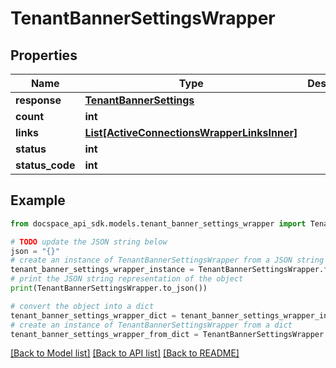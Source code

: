 # TenantBannerSettingsWrapper

## Properties

Name | Type | Description | Notes
------------ | ------------- | ------------- | -------------
**response** | [**TenantBannerSettings**](TenantBannerSettings.md) |  | [optional] 
**count** | **int** |  | [optional] 
**links** | [**List[ActiveConnectionsWrapperLinksInner]**](ActiveConnectionsWrapperLinksInner.md) |  | [optional] 
**status** | **int** |  | [optional] 
**status_code** | **int** |  | [optional] 

## Example

```python
from docspace_api_sdk.models.tenant_banner_settings_wrapper import TenantBannerSettingsWrapper

# TODO update the JSON string below
json = "{}"
# create an instance of TenantBannerSettingsWrapper from a JSON string
tenant_banner_settings_wrapper_instance = TenantBannerSettingsWrapper.from_json(json)
# print the JSON string representation of the object
print(TenantBannerSettingsWrapper.to_json())

# convert the object into a dict
tenant_banner_settings_wrapper_dict = tenant_banner_settings_wrapper_instance.to_dict()
# create an instance of TenantBannerSettingsWrapper from a dict
tenant_banner_settings_wrapper_from_dict = TenantBannerSettingsWrapper.from_dict(tenant_banner_settings_wrapper_dict)
```
[[Back to Model list]](../README.md#documentation-for-models) [[Back to API list]](../README.md#documentation-for-api-endpoints) [[Back to README]](../README.md)


